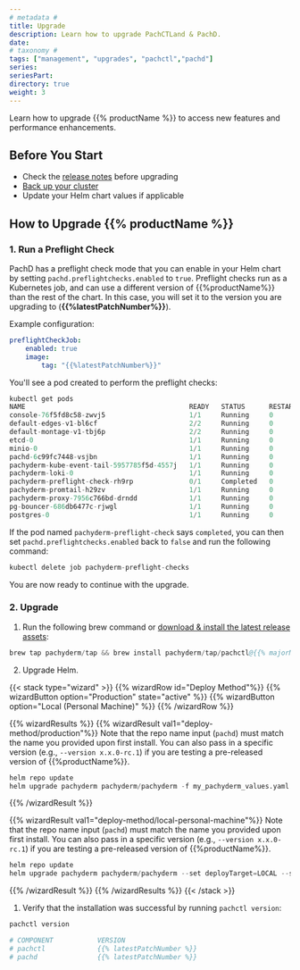 ```yaml
---
# metadata # 
title: Upgrade
description: Learn how to upgrade PachCTLand & PachD. 
date: 
# taxonomy #
tags: ["management", "upgrades", "pachctl","pachd"]
series:
seriesPart:
directory: true
weight: 3
---
```


Learn how to upgrade {{% productName %}} to access new features and performance enhancements.

## Before You Start 

- Check the [release notes](/changelog) before upgrading
- [Back up your cluster](/{{%release%}}/manage/backup-restore/) 
- Update your Helm chart values if applicable

## How to Upgrade {{% productName %}} 

### 1. Run a Preflight Check

PachD has a preflight check mode that you can enable in your Helm chart by setting `pachd.preflightchecks.enabled` to `true`. Preflight checks run as a Kubernetes job, and can use a different version of {{%productName%}} than the rest of the chart. In this case, you will set it to the version you are upgrading to (**{{%latestPatchNumber%}}**).

Example configuration:

```yaml
preflightCheckJob:
    enabled: true
    image:
        tag: "{{%latestPatchNumber%}}"
```

You'll see a pod created to perform the preflight checks:

```s
kubectl get pods
NAME                                         READY   STATUS      RESTARTS   AGE
console-76f5fd8c58-zwvj5                     1/1     Running     0          13m
default-edges-v1-bl6cf                       2/2     Running     0          12m
default-montage-v1-tbj6p                     2/2     Running     0          12m
etcd-0                                       1/1     Running     0          13m
minio-0                                      1/1     Running     0          14m
pachd-6c99fc7448-vsjbn                       1/1     Running     0          13m
pachyderm-kube-event-tail-5957785f5d-4557j   1/1     Running     0          13m
pachyderm-loki-0                             1/1     Running     0          13m
pachyderm-preflight-check-rh9rp              0/1     Completed   0          13m
pachyderm-promtail-h29zv                     1/1     Running     0          13m
pachyderm-proxy-7956c766bd-drndd             1/1     Running     0          13m
pg-bouncer-686db6477c-rjwgl                  1/1     Running     0          13m
postgres-0                                   1/1     Running     0          13m```
```

If the pod named `pachyderm-preflight-check` says `completed`, you can then set `pachd.preflightchecks.enabled` back to `false` and run the following command:

```s
kubectl delete job pachyderm-preflight-checks
```

You are now ready to continue with the upgrade.



### 2. Upgrade

1. Run the following brew command or [download & install the latest release assets](https://github.com/pachyderm/pachyderm/releases/latest):
```s  
brew tap pachyderm/tap && brew install pachyderm/tap/pachctl@{{% majorMinorNumber %}}  
```  
2. Upgrade Helm.

{{< stack type="wizard" >}}
{{% wizardRow id="Deploy Method"%}}
{{% wizardButton option="Production" state="active" %}}
{{% wizardButton option="Local (Personal Machine)" %}} 
{{% /wizardRow %}}

{{% wizardResults %}} 
{{% wizardResult val1="deploy-method/production"%}}
Note that the repo name input (`pachd`) must match the name you provided upon first install.
You can also pass in a specific version (e.g., `--version x.x.0-rc.1`) if you are testing a pre-released version of {{%productName%}}.

```s
helm repo update
helm upgrade pachyderm pachyderm/pachyderm -f my_pachyderm_values.yaml  --set proxy.enabled=true --set proxy.service.type=LoadBalancer 
```
{{% /wizardResult %}}

{{% wizardResult val1="deploy-method/local-personal-machine"%}}
Note that the repo name input (`pachd`) must match the name you provided upon first install. You can also pass in a specific version (e.g., `--version x.x.0-rc.1`) if you are testing a pre-released version of {{%productName%}}.

```s
helm repo update
helm upgrade pachyderm pachyderm/pachyderm --set deployTarget=LOCAL --set proxy.enabled=true --set proxy.service.type=LoadBalancer 
```
{{% /wizardResult %}} 
{{% /wizardResults %}} 
{{< /stack >}}

1. Verify that the installation was successful by running `pachctl version`:  
  
```s  
pachctl version 

# COMPONENT           VERSION  
# pachctl             {{% latestPatchNumber %}} 
# pachd               {{% latestPatchNumber %}} 
```  